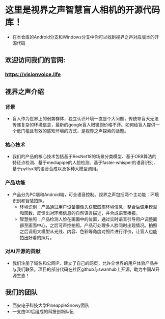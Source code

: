 # 这里是视界之声智慧盲人相机的开源代码库！

- 在本仓库的Android分支和Windows分支中你可以找到视界之声对应版本的开源代码

## 欢迎访问我们的官网:
### <https://visionvoice.life>

## 视界之声介绍

### 背景
- 盲人作为世界上的弱势群体，独立认识环境一直是个大问题，传统导盲犬无法传递复杂的环境信息，最新的google盲人眼镜则价格不菲。如何给盲人提供一个低门槛且有效的感知环境的方式，是视界之声探索的话题。

### 核心技术
- 我们的产品的核心技术包括基于ResNet18的场景分类模型、基于ORB算法的特征点检测、基于mediapipe的人脸检测、基于faster-whisper的语音识别、基于pyttsx3的语音合成以及多种大模型调用。

### 产品功能
- 产品分为PC端和Android端，可全语音控制。视界之声包括两个主功能：环境识别和智慧拍照。
  - 环境识别：产品通过用户设备摄像头获取四周环境信息，整合后调用模型和函数，反馈出对环境信息的自然语言描述，并合成语音播报。
  - 智慧拍照：产品检测人脸在画面中的位置，通过实时语音引导用户调整面部至画面中心，之后可声控拍照。产品可处理多人脸同时出现情况。拍照之后调用大模型从光线、内容、色彩等角度对照片进行评价，让盲人也能拍出好看的照片。

### 对AI开源的贡献
- 我们注册了域名和公网IP，建立了自己的网页，允许全世界的用户体验产品并与我们联系。项目的部分代码在社区github与swanhub上开源，助力中国AI开源生态！

## 我们的团队
- 西安电子科技大学PineappleSnowy团队
- 一支由00后组成的科技创新队伍